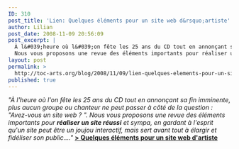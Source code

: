 ```yaml
---
ID: 310
post_title: 'Lien: Quelques éléments pour un site web d&rsquo;artiste'
author: Lilian
post_date: 2008-11-09 20:56:09
post_excerpt: |
  À l&#039;heure où l&#039;on fête les 25 ans du CD tout en annonçant sa fin imminente, plus aucun groupe ou chanteur ne peut passer à côté de la question : &quot;Avez-vous un site web ? &quot;.
  Nous vous proposons une revue des éléments importants pour réaliser un site réussi et sympa, en gardant à l&#039;esprit qu&#039;un site peut être un joujou interactif, mais sert avant tout à élargir et fidéliser son public.
layout: post
permalink: >
  http://toc-arts.org/blog/2008/11/09/lien-quelques-elements-pour-un-site-web-dartiste/
published: true
---
```

<p style="text-align: center;">
</p>

*"À l'heure où l'on fête les 25 ans du CD tout en annonçant sa fin imminente, plus aucun groupe ou chanteur ne peut passer à côté de la question : "Avez-vous un site web ? ". Nous vous proposons une revue des éléments importants pour **réaliser un site réussi** et sympa, en gardant à l'esprit qu'un site peut être un joujou interactif, mais sert avant tout à élargir et fidéliser son public...."* **[> Quelques éléments pour un site web d'artiste][1]**

 [1]: http://www.le-music.fr/articles/site-artiste.html "quelques éléments pour un site web d'artiste"